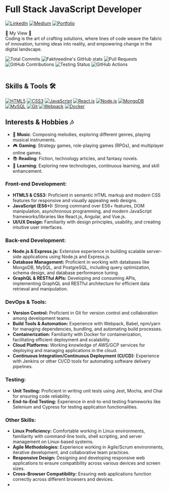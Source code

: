 # Full Stack JavaScript Developer

[![LinkedIn](https://img.shields.io/badge/LinkedIn-Connect-blue)](https://www.linkedin.com/in/97fakhreddine/)
[![Medium](https://img.shields.io/badge/Medium-Follow-orange)](https://fakhrymessaoudi.medium.com/)
[![Portfolio](https://img.shields.io/badge/Portfolio-View-9cf)](https://fakhreddine-messaoudi.netlify.app/)

🔹 My View 🔹
<br />
Coding is the art of crafting solutions, where lines of code weave the fabric of innovation, turning ideas into reality, and empowering change in the digital landscape.
<br />

![Total Commits](https://img.shields.io/github/commit-activity/m/97Fakhreddine/your-repository?style=flat-square)
![Fakhreedine's  GitHub stats](https://github-readme-stats.vercel.app/api?username=97Fakhreddine&show_icons=true&theme=radical)
![Pull Requests](https://img.shields.io/github/issues-pr-closed/97Fakhreddine/your-repository?style=flat-square)
![GitHub Contributions](https://img.shields.io/github/contributions/97Fakhreddine/your-repository?style=flat-square)
![Testing Status](https://img.shields.io/github/workflow/status/97Fakhreddine/your-repository/Your-Workflow-Name?label=Testing&style=flat-square)
![GitHub Actions](https://img.shields.io/github/workflow/status/97Fakhreddine/your-repository/Your-Workflow-Name?label=GitHub%20Actions&style=flat-square)
<br />
<br />

## Skills & Tools 🛠️

[![HTML5](https://img.shields.io/badge/HTML5-E34F26?style=for-the-badge&logo=html5&logoColor=white)]()
[![CSS3](https://img.shields.io/badge/CSS3-1572B6?style=for-the-badge&logo=css3&logoColor=white)]()
[![JavaScript](https://img.shields.io/badge/JavaScript-F7DF1E?style=for-the-badge&logo=javascript&logoColor=black)]()
[![React.js](https://img.shields.io/badge/React.js-61DAFB?style=for-the-badge&logo=react&logoColor=white)]()
[![Node.js](https://img.shields.io/badge/Node.js-43853D?style=for-the-badge&logo=node.js&logoColor=white)]()
[![MongoDB](https://img.shields.io/badge/MongoDB-47A248?style=for-the-badge&logo=mongodb&logoColor=white)]()
[![MySQL](https://img.shields.io/badge/MySQL-4479A1?style=for-the-badge&logo=mysql&logoColor=white)]()
[![Git](https://img.shields.io/badge/Git-F05032?style=for-the-badge&logo=git&logoColor=white)]()
[![Webpack](https://img.shields.io/badge/Webpack-8DD6F9?style=for-the-badge&logo=webpack&logoColor=black)]()
[![Docker](https://img.shields.io/badge/Docker-2496ED?style=for-the-badge&logo=docker&logoColor=white)]()

## Interests & Hobbies 🎶

- 🎵 **Music**: Composing melodies, exploring different genres, playing musical instruments.
- 🎮 **Gaming**: Strategy games, role-playing games (RPGs), and multiplayer online games.
- 📚 **Reading**: Fiction, technology articles, and fantasy novels.
- 🌱 **Learning**: Exploring new technologies, continuous learning, and skill enhancement.


### Front-end Development:
- **HTML5 & CSS3:** Proficient in semantic HTML markup and modern CSS features for responsive and visually appealing web designs.
- **JavaScript (ES6+):** Strong command over ES6+ features, DOM manipulation, asynchronous programming, and modern JavaScript frameworks/libraries like React.js, Angular, and Vue.js.
- **UI/UX Design:** Familiarity with design principles, usability, and creating intuitive user interfaces.

### Back-end Development:
- **Node.js & Express.js:** Extensive experience in building scalable server-side applications using Node.js and Express.js.
- **Database Management:** Proficient in working with databases like MongoDB, MySQL, and PostgreSQL, including query optimization, schema design, and database performance tuning.
- **GraphQL & RESTful APIs:** Developing and consuming APIs, implementing GraphQL and RESTful architecture for efficient data retrieval and manipulation.

### DevOps & Tools:
- **Version Control:** Proficient in Git for version control and collaboration among development teams.
- **Build Tools & Automation:** Experience with Webpack, Babel, npm/yarn for managing dependencies, bundling, and automating build processes.
- **Containerization:** Familiarity with Docker for containerization, facilitating efficient deployment and scalability.
- **Cloud Platforms:** Working knowledge of AWS/GCP services for deploying and managing applications in the cloud.
- **Continuous Integration/Continuous Deployment (CI/CD):** Experience with Jenkins or other CI/CD tools for automating software delivery pipelines.

### Testing:
- **Unit Testing:** Proficient in writing unit tests using Jest, Mocha, and Chai for ensuring code reliability.
- **End-to-End Testing:** Experience in end-to-end testing frameworks like Selenium and Cypress for testing application functionalities.

### Other Skills:
- **Linux Proficiency:** Comfortable working in Linux environments, familiarity with command-line tools, shell scripting, and server management on Linux-based systems.
- **Agile Methodologies:** Experience working in Agile/Scrum environments, iterative development, and collaborative team practices.
- **Responsive Design:** Designing and developing responsive web applications to ensure compatibility across various devices and screen sizes.
- **Cross-Browser Compatibility:** Ensuring web applications function correctly across different browsers and devices.
- 

